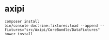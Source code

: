 axipi
======

```
composer install
bin/console doctrine:fixtures:load --append --fixtures="src/Axipi/CoreBundle/DataFixtures"
bower install
```

